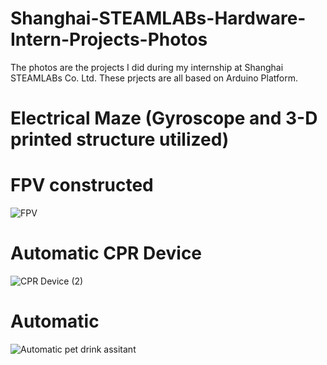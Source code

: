 # Shanghai-STEAMLABs-Hardware-Intern-Projects-Photos
The photos are the projects I did during my internship at Shanghai STEAMLABs Co. Ltd. These prjects are all based on Arduino Platform.

# Electrical Maze (Gyroscope and 3-D printed structure utilized)


# FPV constructed 
![FPV](https://user-images.githubusercontent.com/64598074/218582951-6c2ebf67-2387-46a3-9104-e4da1333d1d7.jpg)


# Automatic CPR Device
![CPR Device (2)](https://user-images.githubusercontent.com/64598074/218581931-b1a1e6dd-13e9-418e-afb6-ae64ef3abba5.jpg)

# Automatic
![Automatic pet drink assitant](https://user-images.githubusercontent.com/64598074/218582065-2295f7f9-f9c4-4a6c-933f-d44a0f99b2ed.jpg)

